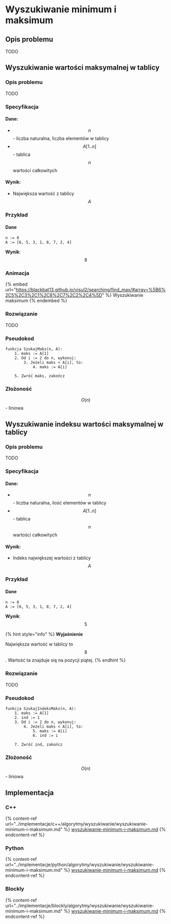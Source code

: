 # Wyszukiwanie minimum i maksimum

## Opis problemu

TODO

## Wyszukiwanie wartości maksymalnej w tablicy

### Opis problemu

TODO

### Specyfikacja

#### Dane:

* $$n$$ - liczba naturalna, liczba elementów w tablicy
* $$A[1..n]$$ - tablica $$n$$ wartości całkowitych

#### Wynik:

* Największa wartość z tablicy $$A$$

### Przykład

#### Dane

```
n := 8
A := [6, 5, 3, 1, 8, 7, 2, 4]
```

**Wynik**: $$8$$ 

### Animacja

{% embed url="https://blackbat13.github.io/visul2/searching/find_max/#array=%5B6%2C5%2C3%2C1%2C8%2C7%2C2%2C4%5D" %}
Wyszukiwanie maksimum
{% endembed %}

### Rozwiązanie

TODO

### Pseudokod

```
funkcja SzukajMaks(n, A):
    1. maks := A[1]
    2. Od i := 2 do n, wykonuj:
        3. Jeżeli maks < A[i], to:
            4. maks := A[i]

    5. Zwróć maks, zakończ
```

### Złożoność

$$O(n)$$ - liniowa

## Wyszukiwanie indeksu wartości maksymalnej w tablicy

### Opis problemu

TODO

### Specyfikacja

#### Dane:

* $$n$$ - liczba naturalna, ilość elementów w tablicy
* $$A[1..n]$$ - tablica $$n$$ wartości całkowitych

#### Wynik:

* Indeks największej wartości z tablicy $$A$$ 

### Przykład

#### Dane

```
n := 8
A := [6, 5, 3, 1, 8, 7, 2, 4]
```

**Wynik**: $$5$$ 

{% hint style="info" %}
**Wyjaśnienie**

Największa wartość w tablicy to $$8$$. Wartość ta znajduje się na pozycji piątej.
{% endhint %}

### Rozwiązanie

TODO

### Pseudokod

```
funkcja SzukajIndeksMaks(n, A):
    1. maks := A[1]
    2. ind := 1
    3. Od i := 2 do n, wykonuj:
        4. Jeżeli maks < A[i], to:
            5. maks := A[i]
            6. ind := i
    
    7. Zwróć ind, zakończ    
```

### Złożoność

$$O(n)$$ - liniowa

## Implementacja

### C++

{% content-ref url="../implementacje/c++/algorytmy/wyszukiwanie/wyszukiwanie-minimum-i-maksimum.md" %}
[wyszukiwanie-minimum-i-maksimum.md](../implementacje/c++/algorytmy/wyszukiwanie/wyszukiwanie-minimum-i-maksimum.md)
{% endcontent-ref %}

### Python

{% content-ref url="../implementacje/python/algorytmy/wyszukiwanie/wyszukiwanie-minimum-i-maksimum.md" %}
[wyszukiwanie-minimum-i-maksimum.md](../implementacje/python/algorytmy/wyszukiwanie/wyszukiwanie-minimum-i-maksimum.md)
{% endcontent-ref %}

### Blockly

{% content-ref url="../implementacje/blockly/algorytmy/wyszukiwanie/wyszukiwanie-minimum-i-maksimum.md" %}
[wyszukiwanie-minimum-i-maksimum.md](../implementacje/blockly/algorytmy/wyszukiwanie/wyszukiwanie-minimum-i-maksimum.md)
{% endcontent-ref %}
